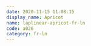 ```yaml
---
date: 2020-11-15 11:08:15
display_name: Apricot
name: laplinear-apricot-fr-ln
code: a026
category: fr-ln
---
```

